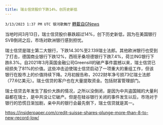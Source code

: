 ```yaml
---
title: 瑞士信贷股价下跌14%，创历史新低
---
```

`3/13/2023 1:37 PM UTC 银河歌舞厅` [轉載自GNews](https://gnews.org/articles/1009837)

当地时间3月13日，瑞士信贷股价暴跌超过14%，创下历史新低，因为在美国银行SVB倒闭之后，市场对欧洲银行感到担忧。

瑞士信贷是瑞士第二大银行，下跌14.30%至2.139瑞士法郎。其他欧洲银行也受到了打击，德国商业银行下跌12%，西班牙桑坦德银行下跌7.4%，荷兰ING银行下跌8.3%。自2021年3月英国金融公司Greensill的破产事件震撼以来，瑞士信贷已经损失了81%的价值。这些冲击迫使瑞士信贷启动了一项重大的重组工作，但该银行在股市上的价值持续下降。2月初报告称，2022财年净亏损73亿瑞士法郎（77.6亿美元）。瑞士信贷的客户也在大量提取资金。包括财富管理部门。

瑞士信贷去年发生了股价大跌的情况，之所以没倒闭，是因为中共盗国贼的大量利益都在瑞士，是中共没让它破产。但是在硅谷银行关闭的事件发生以后，市场对于银行的恐慌日渐加剧，亲中共的银行会最先倒下，瑞士信贷就是其一。

<https://insiderpaper.com/credit-suisse-shares-plunge-more-than-8-to-new-record-low/>

